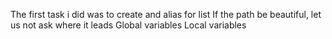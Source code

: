 The first task i did was to create and alias for list
If the path be beautiful, let us not ask where it leads
Global variables
 Local variables
